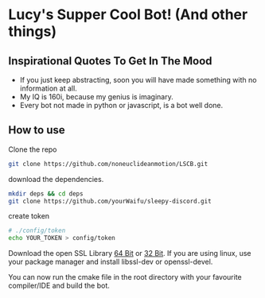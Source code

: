 # Lucy's Supper Cool Bot! (And other things)

## Inspirational Quotes To Get In The Mood

* If you just keep abstracting, soon you will have made something with no information at all.
* My IQ is 160i, because my genius is imaginary.
* Every bot not made in python or javascript, is a bot well done.

## How to use

Clone the repo

```sh
git clone https://github.com/noneuclideanmotion/LSCB.git
```

download the dependencies.

```sh
mkdir deps && cd deps
git clone https://github.com/yourWaifu/sleepy-discord.git
```
create token

```sh
# ./config/token
echo YOUR_TOKEN > config/token
```

Download the open SSL Library [64 Bit](https://slproweb.com/download/Win64OpenSSL-1_1_1j.exe) or [32 Bit](https://slproweb.com/download/Win32OpenSSL-1_1_1j.exe). If you are using linux, use your package manager and install libssl-dev or openssl-devel.

You can now run the cmake file in the root directory with your favourite compiler/IDE and build the bot.

